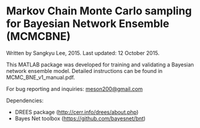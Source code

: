 # Markov Chain Monte Carlo sampling for Bayesian Network Ensemble (MCMCBNE) 

Written by Sangkyu Lee, 2015. Last updated: 12 October 2015.

This MATLAB package was developed for training and validating a Bayesian network ensemble model. 
Detailed instructions can be found in MCMC_BNE_v1_manual.pdf.

For bug reporting and inquiries: meson200@gmail.com

Dependencies:
- DREES package (http://cerr.info/drees/about.php) 
- Bayes Net toolbox (https://github.com/bayesnet/bnt)
